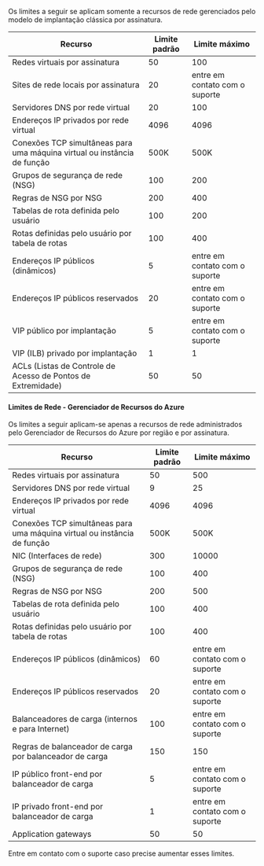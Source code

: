 Os limites a seguir se aplicam somente a recursos de rede gerenciados pelo modelo de implantação clássica por assinatura.

Recurso| Limite padrão | Limite máximo
--- | --- | --- 
Redes virtuais por assinatura | 50 | 100
Sites de rede locais por assinatura | 20 | entre em contato com o suporte
Servidores DNS por rede virtual | 20 | 100
Endereços IP privados por rede virtual | 4096 | 4096
Conexões TCP simultâneas para uma máquina virtual ou instância de função | 500K | 500K 
Grupos de segurança de rede (NSG) | 100 | 200
Regras de NSG por NSG | 200 | 400
Tabelas de rota definida pelo usuário | 100 | 200
Rotas definidas pelo usuário por tabela de rotas | 100 | 400
Endereços IP públicos (dinâmicos) | 5 | entre em contato com o suporte
Endereços IP públicos reservados | 20 | entre em contato com o suporte
VIP público por implantação | 5 | entre em contato com o suporte
VIP (ILB) privado por implantação | 1 | 1
ACLs (Listas de Controle de Acesso de Pontos de Extremidade) | 50 | 50


#### Limites de Rede - Gerenciador de Recursos do Azure

Os limites a seguir aplicam-se apenas a recursos de rede administrados pelo Gerenciador de Recursos do Azure por região e por assinatura.

Recurso| Limite padrão | Limite máximo
--- | --- | ---
Redes virtuais por assinatura | 50 | 500
Servidores DNS por rede virtual | 9 | 25
Endereços IP privados por rede virtual | 4096 | 4096
Conexões TCP simultâneas para uma máquina virtual ou instância de função | 500K |500K
NIC (Interfaces de rede) | 300 | 10000
Grupos de segurança de rede (NSG) | 100 | 400
Regras de NSG por NSG | 200 | 500
Tabelas de rota definida pelo usuário | 100 | 400
Rotas definidas pelo usuário por tabela de rotas | 100 | 400
Endereços IP públicos (dinâmicos) | 60 | entre em contato com o suporte
Endereços IP públicos reservados | 20 | entre em contato com o suporte
Balanceadores de carga (internos e para Internet) | 100 | entre em contato com o suporte
Regras de balanceador de carga por balanceador de carga | 150 | 150
IP público front-end por balanceador de carga | 5 | entre em contato com o suporte
IP privado front-end por balanceador de carga | 1 | entre em contato com o suporte
Application gateways | 50 | 50

Entre em contato com o suporte caso precise aumentar esses limites.

<!---HONumber=AcomDC_0323_2016-->